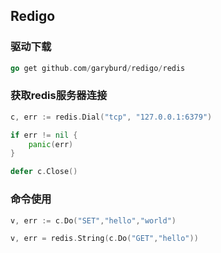 ## Redigo

### 驱动下载

```go
go get github.com/garyburd/redigo/redis
```

### 获取redis服务器连接

```go
c, err := redis.Dial("tcp", "127.0.0.1:6379")

if err != nil {
    panic(err)
}

defer c.Close()
```

### 命令使用

```go
v, err := c.Do("SET","hello","world")

v, err = redis.String(c.Do("GET","hello"))
```



## 